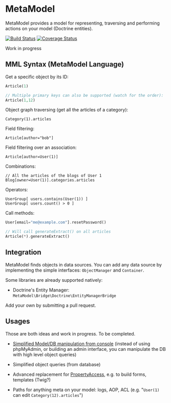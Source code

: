 # MetaModel

MetaModel provides a model for representing, traversing and performing actions on your model (Doctrine entities).

[![Build Status](https://travis-ci.org/mnapoli/MetaModel.png?branch=master)](https://travis-ci.org/mnapoli/MetaModel) [![Coverage Status](https://coveralls.io/repos/mnapoli/MetaModel/badge.png?branch=master)](https://coveralls.io/r/mnapoli/MetaModel?branch=master)

Work in progress

## MML Syntax (MetaModel Language)

Get a specific object by its ID:

```php
Article(1)

// Multiple primary keys can also be supported (watch for the order):
Article(1,12)
```

Object graph traversing (get all the articles of a category):

    Category(1).articles

Field filtering:

    Article[author="bob"]

Field filtering over an association:

    Article[author=User(1)]

Combinations:

    // All the articles of the blogs of User 1
    Blog[owner=User(1)].categories.articles

Operators:

    UserGroup[ users.contains(User(1)) ]
    UserGroup[ users.count() > 0 ]

Call methods:

```php
User[email="me@example.com"].resetPassword()

// Will call generateExtract() on all articles
Article(*).generateExtract()
```

## Integration

MetaModel finds objects in data sources.
You can add any data source by implementing the simple interfaces: `ObjectManager` and `Container`.

Some libraries are already supported natively:

- Doctrine's Entity Manager: `MetaModel\Bridge\Doctrine\EntityManagerBridge`

Add your own by submitting a pull request.

## Usages

Those are both ideas and work in progress. To be completed.

* [Simplified Model/DB manipulation from console](https://github.com/mnapoli/MetaConsole) (instead of using phpMyAdmin, or building an admin interface, you can manipulate the DB with high level object queries)

* Simplified object queries (from database)

* Advanced replacement for [PropertyAccess](https://github.com/symfony/PropertyAccess), e.g. to build forms, templates (Twig?)

* Paths for anything meta on your model: logs, AOP, ACL (e.g. "`User(1)` can edit `Category(12).articles`")
